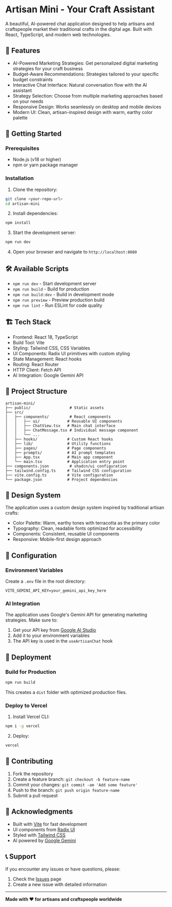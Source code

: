 # Artisan Mini - Your Craft Assistant

A beautiful, AI-powered chat application designed to help artisans and craftspeople market their traditional crafts in the digital age. Built with React, TypeScript, and modern web technologies.

## 🌟 Features

- AI-Powered Marketing Strategies: Get personalized digital marketing strategies for your craft business
- Budget-Aware Recommendations: Strategies tailored to your specific budget constraints
- Interactive Chat Interface: Natural conversation flow with the AI assistant
- Strategy Selection: Choose from multiple marketing approaches based on your needs
- Responsive Design: Works seamlessly on desktop and mobile devices
- Modern UI: Clean, artisan-inspired design with warm, earthy color palette

## 🚀 Getting Started

### Prerequisites

- Node.js (v18 or higher)
- npm or yarn package manager

### Installation

1. Clone the repository:
```bash
git clone <your-repo-url>
cd artisan-mini
```

2. Install dependencies:
```bash
npm install
```

3. Start the development server:
```bash
npm run dev
```

4. Open your browser and navigate to `http://localhost:8080`

## 🛠️ Available Scripts

- `npm run dev` - Start development server
- `npm run build` - Build for production
- `npm run build:dev` - Build in development mode
- `npm run preview` - Preview production build
- `npm run lint` - Run ESLint for code quality

## 🏗️ Tech Stack

- Frontend: React 18, TypeScript
- Build Tool: Vite
- Styling: Tailwind CSS, CSS Variables
- UI Components: Radix UI primitives with custom styling
- State Management: React hooks
- Routing: React Router
- HTTP Client: Fetch API
- AI Integration: Google Gemini API

## 📁 Project Structure

```
artisan-mini/
├── public/                 # Static assets
├── src/
│   ├── components/         # React components
│   │   ├── ui/            # Reusable UI components
│   │   ├── ChatView.tsx   # Main chat interface
│   │   ├── ChatMessage.tsx # Individual message component
│   │   └── ...
│   ├── hooks/             # Custom React hooks
│   ├── lib/               # Utility functions
│   ├── pages/             # Page components
│   ├── prompts/           # AI prompt templates
│   ├── App.tsx            # Main app component
│   └── main.tsx           # Application entry point
├── components.json         # shadcn/ui configuration
├── tailwind.config.ts     # Tailwind CSS configuration
├── vite.config.ts         # Vite configuration
└── package.json           # Project dependencies
```

## 🎨 Design System

The application uses a custom design system inspired by traditional artisan crafts:

- Color Palette: Warm, earthy tones with terracotta as the primary color
- Typography: Clean, readable fonts optimized for accessibility
- Components: Consistent, reusable UI components
- Responsive: Mobile-first design approach

## 🔧 Configuration

### Environment Variables

Create a `.env` file in the root directory:

```env
VITE_GEMINI_API_KEY=your_gemini_api_key_here
```

### AI Integration

The application uses Google's Gemini API for generating marketing strategies. Make sure to:

1. Get your API key from [Google AI Studio](https://makersuite.google.com/app/apikey)
2. Add it to your environment variables
3. The API key is used in the `useArtisanChat` hook

## 🚀 Deployment

### Build for Production

```bash
npm run build
```

This creates a `dist` folder with optimized production files.

### Deploy to Vercel

1. Install Vercel CLI:
```bash
npm i -g vercel
```

2. Deploy:
```bash
vercel
```

## 🤝 Contributing

1. Fork the repository
2. Create a feature branch: `git checkout -b feature-name`
3. Commit your changes: `git commit -am 'Add some feature'`
4. Push to the branch: `git push origin feature-name`
5. Submit a pull request

## 🙏 Acknowledgments

- Built with [Vite](https://vitejs.dev/) for fast development
- UI components from [Radix UI](https://www.radix-ui.com/)
- Styled with [Tailwind CSS](https://tailwindcss.com/)
- AI powered by [Google Gemini](https://ai.google.dev/)

## 📞 Support

If you encounter any issues or have questions, please:

1. Check the [Issues](https://github.com/your-username/artisan-mini/issues) page
2. Create a new issue with detailed information

---

**Made with ❤️ for artisans and craftspeople worldwide**
